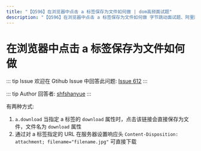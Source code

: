 ```yaml
---
title: "【Q596】在浏览器中点击 a 标签保存为文件如何做 | dom高频面试题"
description: "【Q596】在浏览器中点击 a 标签保存为文件如何做 字节跳动面试题、阿里腾讯面试题、美团小米面试题。"
---
```


# 在浏览器中点击 a 标签保存为文件如何做

::: tip Issue
欢迎在 Gtihub Issue 中回答此问题: [Issue 612](https://github.com/shfshanyue/Daily-Question/issues/612)
:::

::: tip Author
回答者: [shfshanyue](https://github.com/shfshanyue)
:::

有两种方式:

1. `a.download` 当指定 a 标签的 `download` 属性时，点击该链接会直接保存为文件，文件名为 `download` 属性
1. 通过对 a 标签指定的 URL 在服务器设置响应头 `Content-Disposition: attachment; filename="filename.jpg"` 可直接下载
